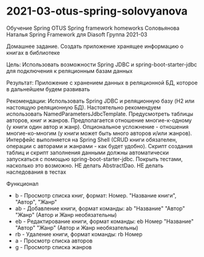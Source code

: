 ﻿# 2021-03-otus-spring-solovyanova
Обучение Spring
OTUS Spring framework homeworks Соловьянова Наталья Spring Framework для Diasoft Группа 2021-03


Домашнее задание.
Создать приложение хранящее информацию о книгах в библиотеке

Цель:
Использовать возможности Spring JDBC и spring-boot-starter-jdbc для подключения к реляционным базам данных 

Результат: 
Приложение с хранением данных в реляционной БД, которое в дальнейшем будем развивать

Рекомендации:
Использовать Spring JDBC и реляционную базу (H2 или настоящую реляционную БД). 
Настоятельно рекомендуем использовать NamedParametersJdbcTemplate.
Предусмотреть таблицы авторов, книг и жанров.
Предполагается отношение многие-к-одному (у книги один автор и жанр). 
Опциональное усложнение - отношения многие-ко-многим (у книги может быть много авторов и/или жанров).
Интерфейс выполняется на Spring Shell (CRUD книги обязателен, операции с авторами и жанрами - как будет удобно).
Скрипт создания таблиц и скрипт заполнения данными должны автоматически запускаться с помощью spring-boot-starter-jdbc.
Покрыть тестами, насколько это возможно.
НЕ делать AbstractDao.
НЕ делать наследования в тестах

Функционал

- b - Просмотр списка книг, формат: Номер. "Название книги", "Автор", "Жанр"
- ab - Добавление книги, формат команды: ab "Название" "Автор" "Жанр" (Автор и Жанр необязательны)
- eb - Редактирование книги, формат команды: eb Номер "Название" "Автор" "Жанр" (Автор и Жанр необязательны)
- rb - Удаление книги, формат команды: rb Номер
- a - Просмотр списка авторов
- g - Просмотр списка жанров


